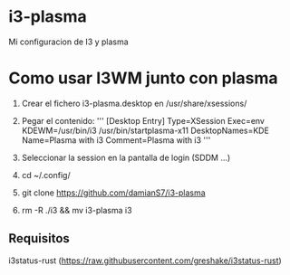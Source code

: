 # i3-plasma
Mi configuracion de I3 y plasma

# Como usar I3WM junto con plasma
1. Crear el fichero i3-plasma.desktop en /usr/share/xsessions/

2. Pegar el contenido:
'''
[Desktop Entry]
Type=XSession
Exec=env KDEWM=/usr/bin/i3 /usr/bin/startplasma-x11
DesktopNames=KDE
Name=Plasma with i3
Comment=Plasma with i3
'''
3. Seleccionar la session en la pantalla de login (SDDM ...)

4. cd ~/.config/
5. git clone https://github.com/damianS7/i3-plasma
6. rm -R ./i3 && mv i3-plasma i3

## Requisitos
i3status-rust (https://raw.githubusercontent.com/greshake/i3status-rust)


